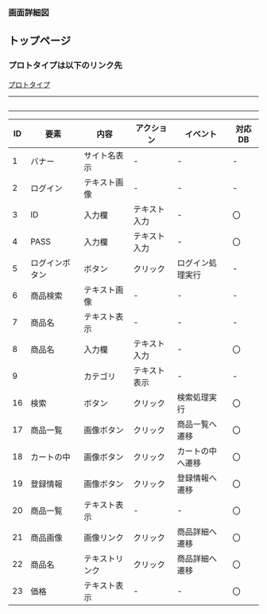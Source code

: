 ### 画面詳細図
## トップページ
### プロトタイプは以下のリンク先
[プロトタイプ](https://www.figma.com/file/hObv8UIMYgWDaLUvQT6nDy/Untitled?node-id=0%3A1)
*****
<img md="../img/toppanga.png" width="500">

*****

| ID | 要素 | 内容 | アクション | イベント | 対応DB |
|----|-----|------|-----------|----------|-------|
|1	 |バナー|サイト名表示|-	  |-        	|-     |
|2	|ログイン|テキスト画像|-	|-	|-|
|3|	ID|	入力欄|	テキスト入力	|-	|〇|
|4	|PASS	|入力欄	|テキスト入力 	|-	|〇|
|5|	ログインボタン|	ボタン|	クリック|	ログイン処理実行|	-|
|6	|商品検索	|テキスト画像	|-	|-	|-|
|7|	商品名	|テキスト表示|	-|	-	|-|
|8	|商品名	|入力欄	|テキスト入力	|-	|〇|
|9|	|カテゴリ	|テキスト表示|	-	|-	|-|
|16	|検索	|ボタン	|クリック	|検索処理実行	|〇|
|17|	商品一覧	|画像ボタン	|クリック|	商品一覧へ遷移|	〇|
|18	|カートの中	|画像ボタン	|クリック	|カートの中へ遷移|	〇|
|19	|登録情報	|画像ボタン	|クリック|	登録情報へ遷移|	〇|
|20	|商品一覧	|テキスト表示	|-	|-|	〇|
|21	|商品画像|	画像リンク	|クリック	|商品詳細へ遷移	|〇|
|22	|商品名	|テキストリンク	|クリック	|商品詳細へ遷移|	〇|
|23	|価格	|テキスト表示|	-	|-	|〇|











